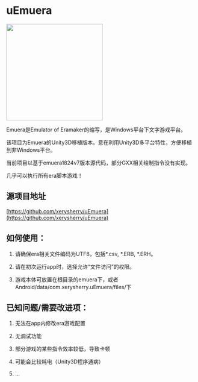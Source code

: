 uEmuera
=======

<img src="Assets/splash/icon.png" width="256"/>

Emuera是Emulator of Eramaker的缩写，是Windows平台下文字游戏平台。

该项目为Emuera的Unity3D移植版本。意在利用Unity3D多平台特性，方便移植到非Windows平台。

当前项目以基于emuera1824v7版本源代码，部分GXX相关绘制指令没有实现。

几乎可以执行所有era脚本游戏！

源项目地址
----

[https://github.com/xerysherry/uEmuera](https://github.com/xerysherry/uEmuera)

如何使用：
--------

1. 请确保era相关文件编码为UTF8，包括\*.csv, \*.ERB, \*.ERH。

2. 请在初次运行app时，选择允许“文件访问”的权限。

3. 游戏本体可放置在根目录的emuera下，或者Android/data/com.xerysherry.uEmuera/files/下

已知问题/需要改进项：
-------------------

1. 无法在app内修改era游戏配置

2. 无调试功能

3. 部分游戏的某些指令效率较低，导致卡顿

4. 可能会比较耗电（Unity3D程序通病）

5. ...
